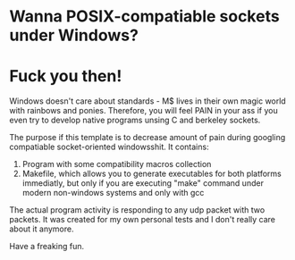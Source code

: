 # Wanna POSIX-compatiable sockets under Windows?
# Fuck you then!

Windows doesn't care about standards - M$ lives in their own magic world with rainbows and ponies. Therefore, you will feel PAIN in your ass if you even try to develop native programs unsing C and berkeley sockets.

The purpose if this template is to decrease amount of pain during googling compatiable socket-oriented windowsshit. It contains:

1) Program with some compatibility macros collection
2) Makefile, which allows you to generate executables for both platforms immediatly, but only if you are executing "make" command under modern non-windows systems and only with gcc

The actual program activity is responding to any udp packet with two packets. It was created for my own personal tests and I don't really care about it anymore.

Have a freaking fun.

